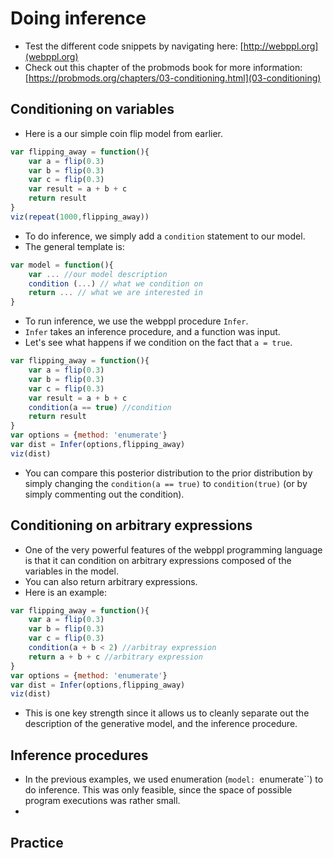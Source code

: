 # Doing inference 

- Test the different code snippets by navigating here: [http://webppl.org](webppl.org)
- Check out this chapter of the probmods book for more information: [https://probmods.org/chapters/03-conditioning.html](03-conditioning)

## Conditioning on variables 

- Here is a our simple coin flip model from earlier. 

```javascript
var flipping_away = function(){
    var a = flip(0.3)
    var b = flip(0.3)
    var c = flip(0.3)
    var result = a + b + c
    return result
}
viz(repeat(1000,flipping_away))
```

- To do inference, we simply add a `condition` statement to our model. 
- The general template is: 

```javascript
var model = function(){
    var ... //our model description
    condition (...) // what we condition on
    return ... // what we are interested in
}
```

- To run inference, we use the webppl procedure `Infer`. 
- `Infer` takes an inference procedure, and a function was input. 
- Let's see what happens if we condition on the fact that `a = true`.

```javascript
var flipping_away = function(){
    var a = flip(0.3)
    var b = flip(0.3)
    var c = flip(0.3)
    var result = a + b + c
    condition(a == true) //condition
    return result
}
var options = {method: 'enumerate'}
var dist = Infer(options,flipping_away)
viz(dist)
```

- You can compare this posterior distribution to the prior distribution by simply changing the `condition(a == true)` to `condition(true)` (or by simply commenting out the condition). 

## Conditioning on arbitrary expressions 

- One of the very powerful features of the webppl programming language is that it can condition on arbitrary expressions composed of the variables in the model. 
- You can also return arbitrary expressions. 
- Here is an example: 

```javascript
var flipping_away = function(){
    var a = flip(0.3)
    var b = flip(0.3)
    var c = flip(0.3)
    condition(a + b < 2) //arbitray expression
    return a + b + c //arbitrary expression
}
var options = {method: 'enumerate'}
var dist = Infer(options,flipping_away)
viz(dist)
```

- This is one key strength since it allows us to cleanly separate out the description of the generative model, and the inference procedure. 

## Inference procedures 

- In the previous examples, we used enumeration (`model: `enumerate``) to do inference. This was only feasible, since the space of possible program executions was rather small. 
- 

## Practice 